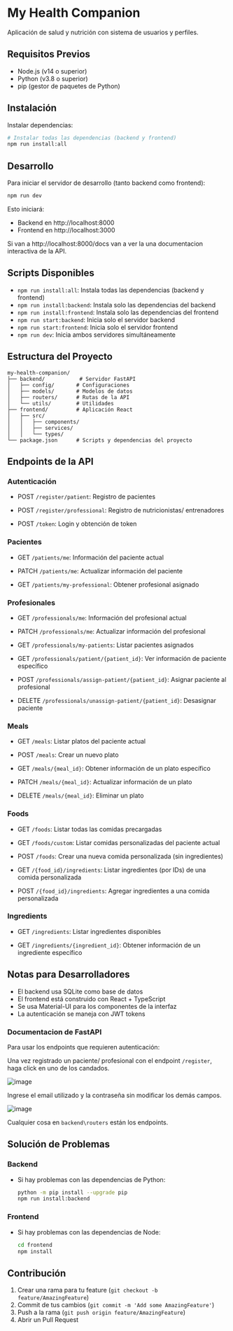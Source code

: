 # My Health Companion

Aplicación de salud y nutrición con sistema de usuarios y perfiles.

## Requisitos Previos

-   Node.js (v14 o superior)
-   Python (v3.8 o superior)
-   pip (gestor de paquetes de Python)

## Instalación

Instalar dependencias:

```bash
# Instalar todas las dependencias (backend y frontend)
npm run install:all
```

## Desarrollo

Para iniciar el servidor de desarrollo (tanto backend como frontend):

```bash
npm run dev
```

Esto iniciará:

-   Backend en http://localhost:8000
-   Frontend en http://localhost:3000

Si van a http://localhost:8000/docs van a ver la una documentacion interactiva de la API.

## Scripts Disponibles

-   `npm run install:all`: Instala todas las dependencias (backend y frontend)
-   `npm run install:backend`: Instala solo las dependencias del backend
-   `npm run install:frontend`: Instala solo las dependencias del frontend
-   `npm run start:backend`: Inicia solo el servidor backend
-   `npm run start:frontend`: Inicia solo el servidor frontend
-   `npm run dev`: Inicia ambos servidores simultáneamente

## Estructura del Proyecto

```
my-health-companion/
├── backend/           # Servidor FastAPI
│   ├── config/       # Configuraciones
│   ├── models/       # Modelos de datos
│   ├── routers/      # Rutas de la API
│   └── utils/        # Utilidades
├── frontend/         # Aplicación React
│   ├── src/
│   │   ├── components/
│   │   ├── services/
│   │   └── types/
└── package.json      # Scripts y dependencias del proyecto
```

## Endpoints de la API

### Autenticación

-   POST `/register/patient`: Registro de pacientes

-   POST `/register/professional`: Registro de nutricionistas/ entrenadores

-   POST `/token`: Login y obtención de token

### Pacientes

-   GET `/patients/me`: Información del paciente actual

-   PATCH `/patients/me`: Actualizar información del paciente

-   GET `/patients/my-professional`: Obtener profesional asignado

### Profesionales

-   GET `/professionals/me`: Información del profesional actual

-   PATCH `/professionals/me`: Actualizar información del profesional

-   GET `/professionals/my-patients`: Listar pacientes asignados

-   GET `/professionals/patient/{patient_id}`: Ver información de paciente específico

-   POST `/professionals/assign-patient/{patient_id}`: Asignar paciente al profesional

-   DELETE `/professionals/unassign-patient/{patient_id}`: Desasignar paciente

### Meals

-   GET `/meals`: Listar platos del paciente actual

-   POST `/meals`: Crear un nuevo plato

-   GET `/meals/{meal_id}`: Obtener información de un plato específico

-   PATCH `/meals/{meal_id}`: Actualizar información de un plato

-   DELETE `/meals/{meal_id}`: Eliminar un plato

### Foods

-   GET `/foods`: Listar todas las comidas precargadas

-   GET `/foods/custom`: Listar comidas personalizadas del paciente actual

-   POST `/foods`: Crear una nueva comida personalizada (sin ingredientes)

-   GET `/{food_id}/ingredients`: Listar ingredientes (por IDs) de una comida personalizada

-   POST `/{food_id}/ingredients`: Agregar ingredientes a una comida personalizada

### Ingredients

-  GET `/ingredients`: Listar ingredientes disponibles

-  GET `/ingredients/{ingredient_id}`: Obtener información de un ingrediente específico

## Notas para Desarrolladores

-   El backend usa SQLite como base de datos
-   El frontend está construido con React + TypeScript
-   Se usa Material-UI para los componentes de la interfaz
-   La autenticación se maneja con JWT tokens

### Documentacion de FastAPI

Para usar los endpoints que requieren autenticación:

Una vez registrado un paciente/ profesional con el endpoint `/register`, haga click en uno de los candados.

![image](https://github.com/user-attachments/assets/fbc55ba3-ae24-4aa6-bd88-427ceb56d294)

Ingrese el email utilizado y la contraseña sin modificar los demás campos.

![image](https://github.com/user-attachments/assets/d7962b0e-1c33-494b-8c7d-82b51cacb5e1)

Cualquier cosa en `backend\routers` están los endpoints.

## Solución de Problemas

### Backend

-   Si hay problemas con las dependencias de Python:
    ```bash
    python -m pip install --upgrade pip
    npm run install:backend
    ```

### Frontend

-   Si hay problemas con las dependencias de Node:
    ```bash
    cd frontend
    npm install
    ```

## Contribución

1. Crear una rama para tu feature (`git checkout -b feature/AmazingFeature`)
2. Commit de tus cambios (`git commit -m 'Add some AmazingFeature'`)
3. Push a la rama (`git push origin feature/AmazingFeature`)
4. Abrir un Pull Request

